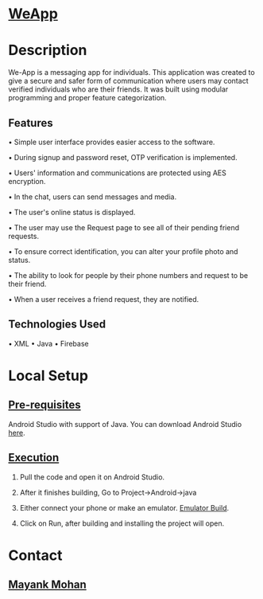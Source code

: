# <ins>**WeApp**</ins>
# Description
We-App is a messaging app for individuals. This application was created to give a secure and safer form of communication where users may contact verified individuals who are their friends. It was built using modular programming and proper feature categorization.

## Features
• Simple user interface provides easier access to the software.

• During signup and password reset, OTP verification is implemented.

• Users' information and communications are protected using AES encryption.

• In the chat, users can send messages and media.

• The user's online status is displayed.

• The user may use the Request page to see all of their pending friend requests.

• To ensure correct identification, you can alter your profile photo and status.

• The ability to look for people by their phone numbers and request to be their friend.

• When a user receives a friend request, they are notified.


## Technologies Used
• XML
• Java
• Firebase

# Local Setup
## <ins>Pre-requisites</ins>
Android Studio with support of Java.
You can download Android Studio [here](https://developer.android.com/studio).

## <ins>Execution</ins>
1. Pull the code and open it on Android Studio.<br />

2. After it finishes building, Go to Project->Android->java<br />

3. Either connect your phone or make an emulator. [Emulator Build](https://developer.android.com/studio/run/managing-avds).

4. Click on Run, after building and installing the project will open.



# Contact
## [Mayank Mohan](mailto:mohanmayank13@gmail.com?subject=GitHub)
